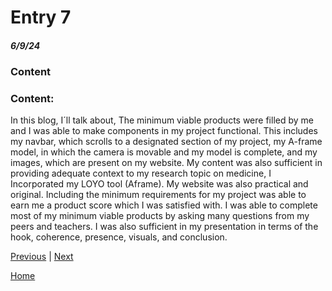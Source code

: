 # Entry 7
##### 6/9/24

### Content
### Content:

In this blog, I´ll talk about, The minimum viable products were filled by me and I was able to make components in my project functional. This includes my navbar, which scrolls to a designated section of my project, my A-frame model, in which the camera is movable and my model is complete, and my images, which are present on my website. My content was also sufficient in providing adequate context to my research topic on medicine, I Incorporated my LOYO tool (Aframe). My website was also practical and original. Including the minimum requirements for my project was able to earn me a product score which I was satisfied with. I was able to complete most of my minimum viable products by asking many questions from my peers and teachers. I was also sufficient in my presentation in terms of the hook, coherence, presence, visuals, and conclusion.

[Previous](entry06.md) | [Next](entry08.md)

[Home](../README.md)
